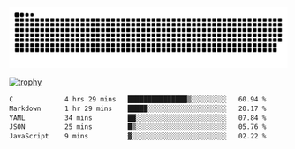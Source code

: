﻿<picture>
  <source media="(prefers-color-scheme: dark)" srcset="https://raw.githubusercontent.com/Ainavo/Ainavo/output/github-contribution-grid-snake-dark.svg">
  <source media="(prefers-color-scheme: light)" srcset="https://raw.githubusercontent.com/Ainavo/Ainavo/output/github-contribution-grid-snake.svg">
  <img alt="github contribution grid snake animation" src="https://raw.githubusercontent.com/Ainavo/Ainavo/output/github-contribution-grid-snake.svg">
</picture>

[![trophy](https://github-profile-trophy.vercel.app/?username=Ainavo)](https://github.com/ryo-ma/github-profile-trophy)

<!--START_SECTION:waka-->

```txt
C             4 hrs 29 mins   ███████████████▒░░░░░░░░░   60.94 %
Markdown      1 hr 29 mins    █████░░░░░░░░░░░░░░░░░░░░   20.17 %
YAML          34 mins         ██░░░░░░░░░░░░░░░░░░░░░░░   07.84 %
JSON          25 mins         █▒░░░░░░░░░░░░░░░░░░░░░░░   05.76 %
JavaScript    9 mins          ▓░░░░░░░░░░░░░░░░░░░░░░░░   02.22 %
```

<!--END_SECTION:waka-->

